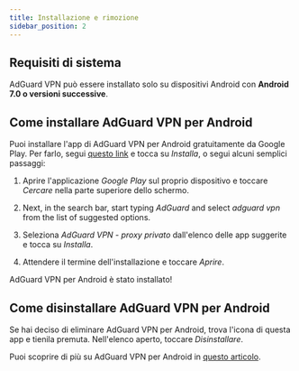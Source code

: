 ```yaml
---
title: Installazione e rimozione
sidebar_position: 2
---
```


## Requisiti di sistema

AdGuard VPN può essere installato solo su dispositivi Android con **Android 7.0 o versioni successive**.

## Come installare AdGuard VPN per Android

Puoi installare l'app di AdGuard VPN per Android gratuitamente da Google Play. Per farlo, segui [questo link](https://play.google.com/store/apps/details?id=com.adguard.vpn) e tocca su *Installa*, o segui alcuni semplici passaggi:

1. Aprire l'applicazione *Google Play* sul proprio dispositivo e toccare *Cercare* nella parte superiore dello schermo.

2. Next, in the search bar, start typing *AdGuard* and select *adguard vpn* from the list of suggested options.

3. Seleziona *AdGuard VPN - proxy privato* dall'elenco delle app suggerite e tocca su *Installa*.

4. Attendere il termine dell'installazione e toccare *Aprire*.

AdGuard VPN per Android è stato installato!

## Come disinstallare AdGuard VPN per Android

Se hai deciso di eliminare AdGuard VPN per Android, trova l'icona di questa app e tienila premuta. Nell'elenco aperto, toccare *Disinstallare*.

Puoi scoprire di più su AdGuard VPN per Android in [questo articolo](/adguard-vpn-for-android/overview).
